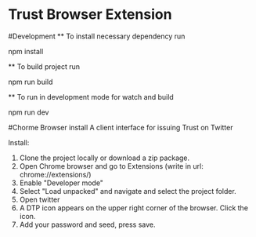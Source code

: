 # Trust Browser Extension

#Development
** To install necessary dependency run 

npm install

**  To build  project run

npm run build

**  To run in development mode for watch and build

npm run dev

#Chorme Browser install
A client interface for issuing Trust on Twitter

Install:

1. Clone the project locally or download a zip package.
2. Open Chrome browser and go to Extensions (write in url: chrome://extensions/)
3. Enable "Developer mode"
4. Select "Load unpacked" and navigate and select the project folder.
5. Open twitter
6. A DTP icon appears on the upper right corner of the browser. Click the icon.
7. Add your password and seed, press save.

